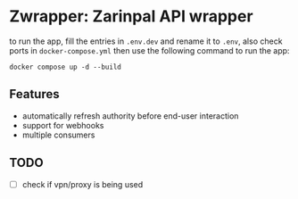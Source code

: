 # Zwrapper: Zarinpal API wrapper
to run the app, fill the entries in `.env.dev` and rename it to `.env`, also check ports in `docker-compose.yml` then use the following command to run the app:
```console
docker compose up -d --build
```

## Features
- automatically refresh authority before end-user interaction
- support for webhooks
- multiple consumers

## TODO
- [ ] check if vpn/proxy is being used